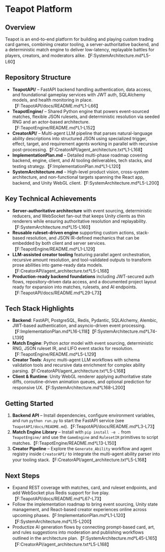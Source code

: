 # Teapot Platform

## Overview
Teapot is an end-to-end platform for building and playing custom trading card games, combining creator tooling, a server-authoritative backend, and a deterministic match engine to deliver low-latency, replayable battles for players, creators, and moderators alike.【F:SystemArchitecture.md†L5-L60】

## Repository Structure
- **TeapotAPI/** – FastAPI backend handling authentication, data access, and foundational gameplay services with JWT auth, SQLAlchemy models, and health monitoring in place.【F:TeapotAPI/docs/README.md†L1-L66】
- **TeapotEngine/** – Shared Python engine that powers event-sourced matches, flexible JSON rulesets, and deterministic resolution via seeded RNG and an actor-based architecture.【F:TeapotEngine/README.md†L1-L152】
- **CreatorAPI/** – Multi-agent LLM pipeline that parses natural-language ability descriptions into structured JSON using specialized trigger, effect, target, and requirement agents working in parallel with recursive post-processing.【F:CreatorAPI/agent_architecture.txt†L1-L168】
- **ImplementationPlan.md** – Detailed multi-phase roadmap covering backend, engine, client, and AI tooling deliverables, tech stacks, and testing strategy.【F:ImplementationPlan.md†L1-L120】
- **SystemArchitecture.md** – High-level product vision, cross-system architecture, and non-functional targets spanning the React app, backend, and Unity WebGL client.【F:SystemArchitecture.md†L5-L200】

## Key Technical Achievements
- **Server-authoritative architecture** with event sourcing, deterministic reducers, and WebSocket fan-out that keeps Unity clients as thin renderers while ensuring authoritative resolution and replayability.【F:SystemArchitecture.md†L15-L160】
- **Reusable ruleset-driven engine** supporting custom actions, stack-based resolution, and JSON IR-defined mechanics that can be embedded by both client and server services.【F:TeapotEngine/README.md†L1-L129】
- **LLM-assisted creator tooling** featuring parallel agent orchestration, recursive amount resolution, and tool-validated outputs to transform prose abilities into game-ready data models.【F:CreatorAPI/agent_architecture.txt†L5-L168】
- **Production-ready backend foundations** including JWT-secured auth flows, repository-driven data access, and a documented project layout ready for expansion into matches, rulesets, and AI endpoints.【F:TeapotAPI/docs/README.md†L29-L73】

## Tech Stack Highlights
- **Backend**: FastAPI, PostgreSQL, Redis, Pydantic, SQLAlchemy, Alembic, JWT-based authentication, and asyncio-driven event processing.【F:ImplementationPlan.md†L16-L118】【F:SystemArchitecture.md†L74-L139】
- **Match Engine**: Python actor model with event sourcing, deterministic RNG, JSON ruleset IR, and LIFO event stacks for resolution.【F:TeapotEngine/README.md†L5-L129】
- **Creator Tools**: Async multi-agent LLM workflows with schema validation tools and recursive data enrichment for complex ability parsing.【F:CreatorAPI/agent_architecture.txt†L5-L168】
- **Client & Runtime**: Unity WebGL renderer applying authoritative state diffs, coroutine-driven animation queues, and optional prediction for responsive UX.【F:SystemArchitecture.md†L168-L200】

## Getting Started
1. **Backend API** – Install dependencies, configure environment variables, and run `python run.py` to start the FastAPI service (see `TeapotAPI/docs/README.md`).【F:TeapotAPI/docs/README.md†L3-L73】
2. **Match Engine Library** – Install with `pip install -e .` from `TeapotEngine/` and use the `GameEngine` and `RulesetIR` primitives to script matches.【F:TeapotEngine/README.md†L13-L150】
3. **Creator Pipeline** – Explore the `Generate_Ability` workflow and agent registry inside `CreatorAPI/` to integrate the multi-agent ability parser into your tooling stack.【F:CreatorAPI/agent_architecture.txt†L5-L168】

## Next Steps
- Expand REST coverage with matches, card, and ruleset endpoints, and add WebSocket plus Redis support for live play.【F:TeapotAPI/docs/README.md†L67-L73】
- Follow the implementation roadmap to bring event sourcing, Unity state management, and React-based creator experiences online across upcoming phases.【F:ImplementationPlan.md†L1-L120】【F:SystemArchitecture.md†L15-L200】
- Productize AI generation flows by connecting prompt-based card, art, and rules suggestions into moderation and publishing workflows outlined in the architecture plan.【F:SystemArchitecture.md†L45-L165】【F:CreatorAPI/agent_architecture.txt†L5-L168】
